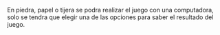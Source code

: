 En piedra, papel o tijera se podra realizar el juego con una computadora, solo se tendra que elegir una de las opciones para saber el resultado del juego.
